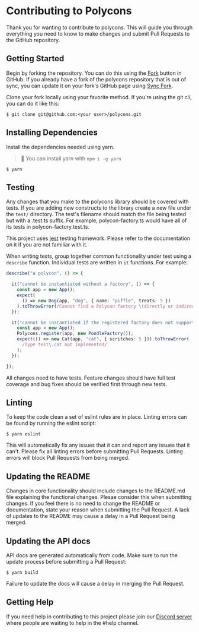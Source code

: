 # Contributing to Polycons

Thank you for wanting to contribute to polycons. This will guide you through everything you need to know to make changes 
and submit Pull Requests to the GitHub repository.

## Getting Started

Begin by forking the repository. You can do this using the [Fork](https://github.com/mbonig/so-notifier/fork) button in 
GitHub. If you already have a fork of the polycons repository that is out of sync, you can update it on your fork's 
GitHub page using [Sync Fork].

[Sync Fork]: https://docs.github.com/en/pull-requests/collaborating-with-pull-requests/working-with-forks/syncing-a-fork
Clone your fork locally using your favorite method. If you're using the git cli, you can do it like this:

```shell
$ git clone git@github.com:<your user>/polycons.git
```

## Installing Dependencies

Install the dependencies needed using yarn.

> :orange_book: You can install yarn with `npm i -g yarn`

```shell
$ yarn
```

## Testing

Any changes that you make to the polycons library should be covered with tests. If you are adding new constructs to the 
library create a new file under the `test/` directory. The test's filename should match the file being tested but with 
a .test.ts suffix. For example, polycon-factory.ts would have all of its tests in polycon-factory.test.ts.

This project uses [jest](https://jestjs.io/) testing framework. Please refer to the documentation on it if you are not 
familiar with it. 

When writing tests, group together common functionality under test using a `describe` function. Individual tests are 
written in `it` functions. For example:

```typescript
describe("a polycon", () => {

  it("cannot be instantiated without a factory", () => {
    const app = new App();
    expect(
      () => new Dog(app, "dog", { name: "piffle", treats: 5 })
    ).toThrowError(/Cannot find a Polycon factory \(directly or indirectly\)/);
  });

  it("cannot be instantiated if the registered factory does not support it", () => {
    const app = new App();
    Polycons.register(app, new PoodleFactory());
    expect(() => new Cat(app, "cat", { scritches: 5 })).toThrowError(
      /Type test\.cat not implemented/
    );
  });

});
```

All changes need to have tests. Feature changes should have full test coverage and bug fixes should be verified first
through new tests. 

## Linting

To keep the code clean a set of eslint rules are in place. Linting errors can be found by running the eslint script:

```shell
$ yarn eslint
```

This will automatically fix any issues that it can and report any issues that it can't. Please fix all linting errors
before submitting Pull Requests. Linting errors will block Pull Requests from being merged.

## Updating the README

Changes in core functionality should include changes to the README.md file explaining the functional changes. Plesae 
consider this when submitting changes. If you feel there is no need to change the README or documentation,
state your reason when submitting the Pull Request. A lack of updates to the README may cause a delay in a Pull Request 
being merged.

## Updating the API docs

API docs are generated automatically from code. Make sure to run the update process before submitting a Pull Request:

```shell
$ yarn build
```

Failure to update the docs will cause a delay in merging the Pull Request.

## Getting Help

If you need help in contributing to this project please join our [Discord server](https://discord.gg/5KP9KNcB) where 
people are waiting to help in the #help channel.
